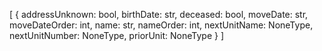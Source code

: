 [
  {
    addressUnknown: bool,
    birthDate: str,
    deceased: bool,
    moveDate: str,
    moveDateOrder: int,
    name: str,
    nameOrder: int,
    nextUnitName: NoneType,
    nextUnitNumber: NoneType,
    priorUnit: NoneType
  }
]